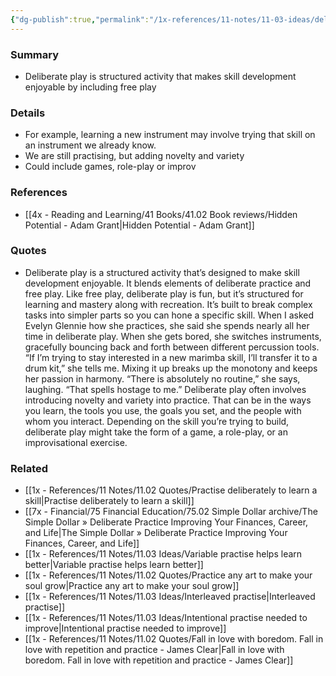 ```yaml
---
{"dg-publish":true,"permalink":"/1x-references/11-notes/11-03-ideas/deliberate-play-is-better-than-deliberate-practise/","title":"Deliberate play is better than deliberate practise","created":"2024-06-20T12:08:34.002+03:00","updated":"2024-06-20T12:08:34.002+03:00"}
---
```



### Summary
- Deliberate play is structured activity that makes skill development enjoyable by including free play

### Details
- For example, learning a new instrument may involve trying that skill on an instrument we already know. 
- We are still practising, but adding novelty and variety
- Could include games, role-play or improv

### References
- [[4x - Reading and Learning/41 Books/41.02 Book reviews/Hidden Potential - Adam Grant\|Hidden Potential - Adam Grant]]

### Quotes
- Deliberate play is a structured activity that’s designed to make skill development enjoyable. It blends elements of deliberate practice and free play. Like free play, deliberate play is fun, but it’s structured for learning and mastery along with recreation. It’s built to break complex tasks into simpler parts so you can hone a specific skill. When I asked Evelyn Glennie how she practices, she said she spends nearly all her time in deliberate play. When she gets bored, she switches instruments, gracefully bouncing back and forth between different percussion tools. “If I’m trying to stay interested in a new marimba skill, I’ll transfer it to a drum kit,” she tells me. Mixing it up breaks up the monotony and keeps her passion in harmony. “There is absolutely no routine,” she says, laughing. “That spells hostage to me.” Deliberate play often involves introducing novelty and variety into practice. That can be in the ways you learn, the tools you use, the goals you set, and the people with whom you interact. Depending on the skill you’re trying to build, deliberate play might take the form of a game, a role-play, or an improvisational exercise.

### Related
- [[1x - References/11 Notes/11.02 Quotes/Practise deliberately to learn a skill\|Practise deliberately to learn a skill]]
- [[7x - Financial/75 Financial Education/75.02 Simple Dollar archive/The Simple Dollar » Deliberate Practice Improving Your Finances, Career, and Life\|The Simple Dollar » Deliberate Practice Improving Your Finances, Career, and Life]]
- [[1x - References/11 Notes/11.03 Ideas/Variable practise helps learn better\|Variable practise helps learn better]]
- [[1x - References/11 Notes/11.02 Quotes/Practice any art to make your soul grow\|Practice any art to make your soul grow]]
- [[1x - References/11 Notes/11.03 Ideas/Interleaved practise\|Interleaved practise]]
- [[1x - References/11 Notes/11.03 Ideas/Intentional practise needed to improve\|Intentional practise needed to improve]]
- [[1x - References/11 Notes/11.02 Quotes/Fall in love with boredom. Fall in love with repetition and practice - James Clear\|Fall in love with boredom. Fall in love with repetition and practice - James Clear]]